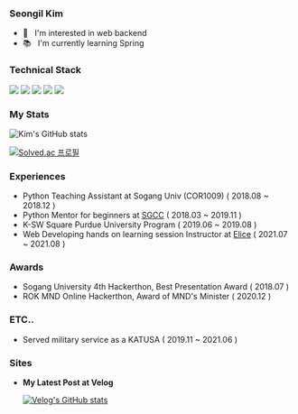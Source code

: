 ### Seongil Kim

- 👀 &nbsp;&nbsp;I'm interested in web backend  
- 📚 &nbsp;&nbsp;I'm currently learning Spring 

### Technical Stack
<img src="https://img.shields.io/badge/Express.js-00000?style=flat-square&logo=EXPRESS&logoColor=white"/> <img src="https://img.shields.io/badge/MySQL-4479A1?style=flat-square&logo=MySQL&logoColor=white"/> <img src="https://img.shields.io/badge/Prisma-2D3748?style=flat-square&logo=Prisma&logoColor=white"/>  <img src="https://img.shields.io/badge/Docker-2496ED?style=flat-square&logo=Docker&logoColor=white"/> <img src="https://img.shields.io/badge/NginX-009639?style=flat-square&logo=NginX&logoColor=white"/> 


### My Stats
 
![Kim's GitHub stats](https://github-readme-stats.vercel.app/api?username=kshired&show_icons=true&theme=radical)


[![Solved.ac
프로필](http://mazassumnida.wtf/api/v2/generate_badge?boj=python4)](https://solved.ac/python4)

### Experiences
- Python Teaching Assistant at Sogang Univ (COR1009)  ( 2018.08 ~ 2018.12 )
- Python Mentor for beginners at [SGCC](http://sgcc.me) ( 2018.03 ~ 2019.11 )
- K-SW Square Purdue University Program ( 2019.06 ~ 2019.08 )
- Web Developing hands on learning session Instructor at [Elice](https://elicetrack.oopy.io/) ( 2021.07 ~ 2021.08 ) 

### Awards
- Sogang University 4th Hackerthon, Best Presentation Award ( 2018.07 )
- ROK MND Online Hackerthon, Award of MND's Minister ( 2020.12 )

### ETC..
- Served military service as a KATUSA ( 2019.11 ~ 2021.06 )


### Sites
- **My Latest Post at Velog**

  [![Velog's GitHub stats](https://velog-readme-stats.vercel.app/api?name=kshired&color=dark)](https://velog-readme-stats.vercel.app/api/redirect?name=kshired)
